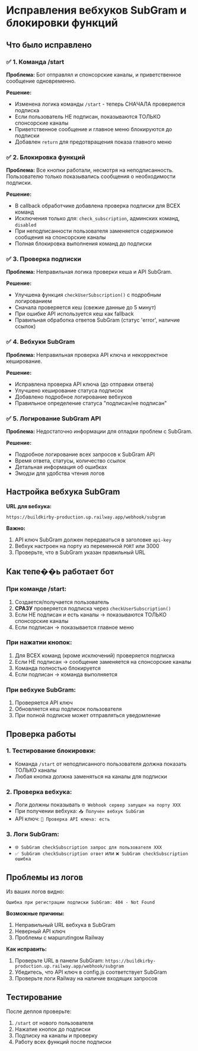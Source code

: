 # Исправления вебхуков SubGram и блокировки функций

## Что было исправлено

### ✅ 1. Команда /start
**Проблема:** Бот отправлял и спонсорские каналы, и приветственное сообщение одновременно.

**Решение:**
- Изменена логика команды `/start` - теперь СНАЧАЛА проверяется подписка
- Если пользователь НЕ подписан, показываются ТОЛЬКО спонсорские каналы
- Приветственное сообщение и главное меню блокируются до подписки
- Добавлен `return` для предотвращения показа главного меню

### ✅ 2. Блокировка функций
**Проблема:** Все кнопки работали, несмотря на неподписанность. Пользователю только показывались сообщения о необходимости подписки.

**Решение:**
- В callback обработчике добавлена проверка подписки для ВСЕХ команд
- Исключения только для: `check_subscription`, админских команд, `disabled`
- При неподписанности пользователя заменяется содержимое сообщения на спонсорские каналы
- Полная блокировка выполнения команд до подписки

### ✅ 3. Проверка подписки
**Проблема:** Неправильная логика проверки кеша и API SubGram.

**Решение:**
- Улучшена функция `checkUserSubscription()` с подробным логированием
- Сначала проверяется кеш (свежие данные до 5 минут)
- При ошибке API используется кеш как fallback
- Правильная обработка ответов SubGram (статус 'error', наличие ссылок)

### ✅ 4. Вебхуки SubGram
**Проблема:** Неправильная проверка API ключа и некорректное кеширование.

**Решение:**
- Исправлена проверка API ключа (до отправки ответа)
- Улучшено кеширование статуса подписок
- Добавлено подробное логирование вебхуков
- Правильное определение статуса "подписан/не подписан"

### ✅ 5. Логирование SubGram API
**Проблема:** Недостаточно информации для отладки проблем с SubGram.

**Решение:**
- Подробное логирование всех запросов к SubGram API
- Время ответа, статусы, количество ссылок
- Детальная информация об ошибках
- Эмодзи для удобства чтения логов

## Настройка вебхука SubGram

**URL для вебхука:**
```
https://buildkirby-production.up.railway.app/webhook/subgram
```

**Важно:**
1. API ключ SubGram должен передаваться в заголовке `api-key`
2. Вебхук настроен на порту из переменной `PORT` или 3000
3. Проверьте, что в SubGram указан правильный URL

## Как тепе��ь работает бот

### При команде /start:
1. Создается/получается пользователь
2. **СРАЗУ** проверяется подписка через `checkUserSubscription()`
3. Если НЕ подписан и есть каналы → показываются ТОЛЬКО спонсорские каналы
4. Если подписан → показывается главное меню

### При нажатии кнопок:
1. Для ВСЕХ команд (кроме исключений) проверяется подписка
2. Если НЕ подписан → сообщение заменяется на спонсорские каналы
3. Команда полностью блокируется
4. Если подписан → команда выполняется

### При вебхуке SubGram:
1. Проверяется API ключ
2. Обновляется кеш подписок пользователя
3. При полной подписке может отправляться уведомление

## Проверка работы

### 1. Тестирование блокировки:
- Команда `/start` от неподписанного пользователя должна показать ТОЛЬКО каналы
- Любая кнопка должна заменяться на каналы для подписки

### 2. Проверка вебхука:
- Логи должны показывать `🌐 Webhook сервер запущен на порту XXX`
- При получении вебхука: `📥 Получен вебхук SubGram`
- API ключ: `🔑 Проверка API ключа: есть`

### 3. Логи SubGram:
- `🌐 SubGram checkSubscription запрос для пользователя XXX`
- `✅ SubGram checkSubscription ответ` или `❌ SubGram checkSubscription ошибка`

## Проблемы из логов

Из ваших логов видно:
```
Ошибка при регистрации подписки SubGram: 404 - Not Found
```

**Возможные причины:**
1. Неправильный URL вебхука в SubGram
2. Неверный API ключ
3. Проблемы с маршrutingом Railway

**Как исправить:**
1. Проверьте URL в панели SubGram: `https://buildkirby-production.up.railway.app/webhook/subgram`
2. Убедитесь, что API ключ в config.js соответствует SubGram
3. Проверьте логи Railway на наличие входящих запросов

## Тестирование

После деплоя проверьте:
1. `/start` от нового пользователя
2. Нажатие кнопок до подписки
3. Подписку на каналы и проверку
4. Работу всех функций после подписки
